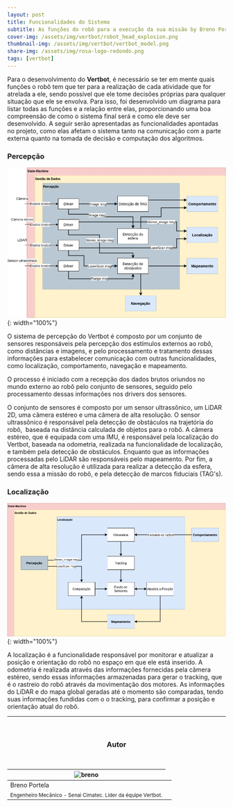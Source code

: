 ```yaml
---
layout: post
title: Funcionalidades do Sistema
subtitle: As funções do robô para a execução da sua missão by Breno Portela
cover-img: /assets/img/vertbot/robot_head_explosion.png
thumbnail-img: /assets/img/vertbot/vertbot_model.png
share-img: /assets/img/rosa-logo-redondo.png
tags: [vertbot]
---
```


Para o desenvolvimento do <b>Vertbot</b>, é necessário se ter em mente quais funções o robô tem que ter para a realização de cada atividade que for atrelada a ele, sendo possível que ele tome decisões próprias para qualquer situação que ele se envolva. Para isso, foi desenvolvido um diagrama para listar todas as funções e a relação entre elas, proporcionando uma boa compreensão de como o sistema final será e como ele deve ser desenvolvido. A seguir serão apresentadas as funcionalidades apontadas no projeto, como elas afetam o sistema tanto na comunicação com a parte externa quanto na tomada de decisão e computação dos algoritmos.

### Percepção

![Perception](../assets/img/vertbot/funcionalidades_vertbot_percepção.png){: width="100%"}

O sistema de percepção do Vertbot é composto por um conjunto de sensores responsáveis pela percepção dos estímulos externos ao robô, como distâncias e imagens, e pelo processamento e tratamento dessas informações para estabelecer comunicação com outras funcionalidades, como localização, comportamento, navegação e mapeamento.

O processo é iniciado com a recepção dos dados brutos oriundos no mundo externo ao robô pelo conjunto de sensores, seguido pelo processamento dessas informações nos drivers dos sensores.

O conjunto de sensores é composto por um sensor ultrassônico, um LiDAR 2D, uma câmera estéreo e uma câmera de alta resolução. O sensor ultrassônico é responsável pela detecção de obstáculos na trajetória do robô,  baseada na distância calculada de objetos para o robô. A câmera estéreo, que é equipada com uma IMU, é responsável pela localização do Vertbot, baseada na odometria, realizada na funcionalidade de localização, e também pela detecção de obstáculos. Enquanto que as informações processadas pelo LiDAR são responsáveis pelo mapeamento. Por fim, a câmera de alta resolução é utilizada para realizar a detecção da esfera, sendo essa a missão do robô, e pela detecção de marcos fiduciais (TAG's).

### Localização

![Localization](../assets/img/vertbot/funcionalidades_vertbot_localização.png){: width="100%"}

A localização é a funcionalidade responsável por monitorar e atualizar a posição e orientação do robô no espaço em que ele está inserido. A odometria é realizada através das informações fornecidas pela câmera estéreo, sendo essas informações armazenadas para gerar o tracking, que é o rastreio do robô através da movimentação dos motores. As informações do LiDAR e do mapa global geradas até o momento são comparadas, tendo suas informações fundidas com o o tracking, para confirmar a posição e orientação atual do robô.

---------------------
<br>

<!-- autor -->
<center><h3 class="post-title">Autor</h3><br/></center>
<div class="row">
  <div class="col-xl-auto offset-xl-0 col-lg-4 offset-lg-0 center">
    <table class="table-borderless highlight">
      <thead>
        <tr>
          <th><img src="{{ 'assets/img/people/breno-1.png' | relative_url }}" width="100" alt="breno" class="img-fluid rounded-circle" /></th>
        </tr>
      </thead>
      <tbody>
        <tr class="font-weight-bolder" style="text-align: center margin-top: 0">
          <td>Breno Portela</td>
        </tr>
        <tr style="text-align: center" >
          <td style="vertical-align: top"><small>Engenheiro Mecânico - Senai Cimatec. Líder da équipe Vertbot.</small></td>
          <td></td>
        </tr>
      </tbody>
    </table>
  </div>
</div>

<br>